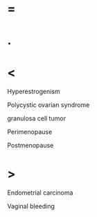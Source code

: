 # =

# .

# <

Hyperestrogenism

Polycystic ovarian syndrome

granulosa cell tumor

Perimenopause

Postmenopause

# >

Endometrial carcinoma

Vaginal bleeding
